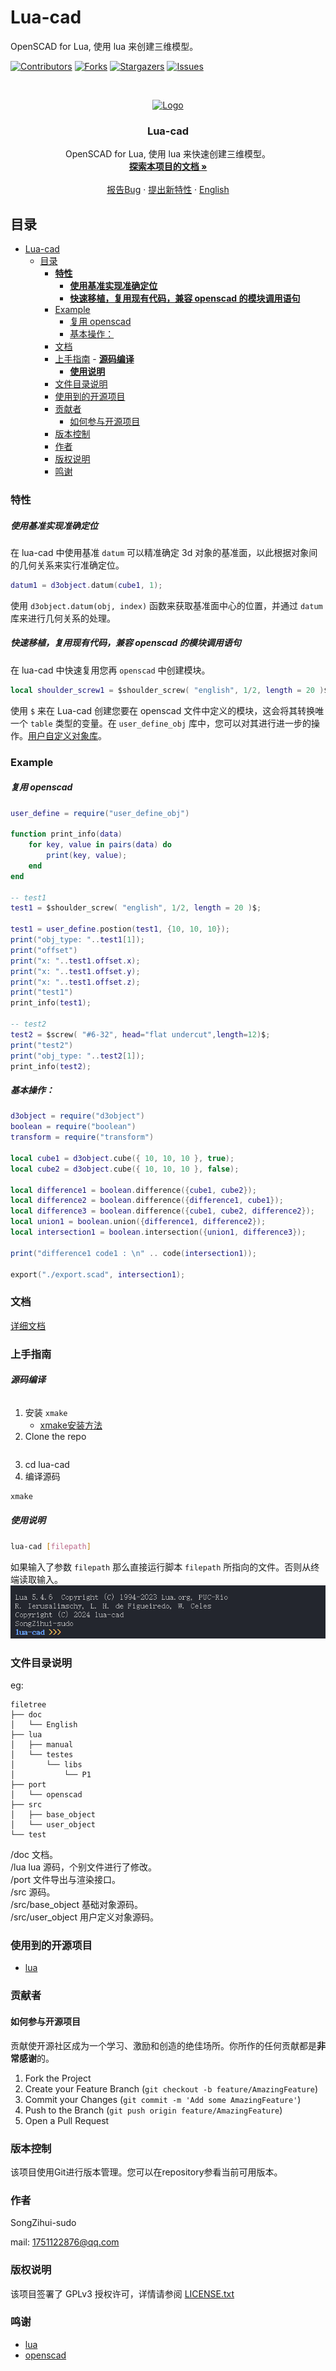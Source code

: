 # Lua-cad

OpenSCAD for Lua, 使用 lua 来创建三维模型。

<!-- PROJECT SHIELDS -->

[![Contributors][contributors-shield]][contributors-url]
[![Forks][forks-shield]][forks-url]
[![Stargazers][stars-shield]][stars-url]
[![Issues][issues-shield]][issues-url]


<!-- PROJECT LOGO -->
<br />

<p align="center">
  <a href="https://github.com/SongZihui-sudo/lua-cad/">
    <img src="https://lua.org/images/lua30.gif" alt="Logo" width="200" height="200">
  </a>

  <h3 align="center">Lua-cad</h3>
  <p align="center">
    OpenSCAD for Lua, 使用 lua 来快速创建三维模型。
    <br />
    <a href="./doc/index.md"><strong>探索本项目的文档 »</strong></a>
    <br />
    <br />
    <a href="">报告Bug</a>
    ·
    <a href="">提出新特性</a>
    ·
    <a href="./readme_en.md">English</a>
  </p>

</p>
 
## 目录

- [Lua-cad](#lua-cad)
  - [目录](#目录)
    - [**特性**](#特性)
        - [**使用基准实现准确定位**](#使用基准实现准确定位)
        - [**快速移植，复用现有代码，兼容 openscad 的模块调用语句**](#快速移植复用现有代码兼容-openscad-的模块调用语句)
    - [Example](#example)
        - [复用 openscad](#复用-openscad)
        - [基本操作：](#基本操作)
    - [文档](#文档)
    - [上手指南](#上手指南)
          - [**源码编译**](#源码编译)
        - [**使用说明**](#使用说明)
    - [文件目录说明](#文件目录说明)
    - [使用到的开源项目](#使用到的开源项目)
    - [贡献者](#贡献者)
      - [如何参与开源项目](#如何参与开源项目)
    - [版本控制](#版本控制)
    - [作者](#作者)
    - [版权说明](#版权说明)
    - [鸣谢](#鸣谢)

### **特性**

##### **使用基准实现准确定位**  

在 lua-cad 中使用基准 `datum` 可以精准确定 3d 对象的基准面，以此根据对象间的几何关系来实行准确定位。
```lua
datum1 = d3object.datum(cube1, 1);
```
使用 `d3object.datum(obj, index)` 函数来获取基准面中心的位置，并通过 `datum` 库来进行几何关系的处理。

##### **快速移植，复用现有代码，兼容 openscad 的模块调用语句**  

在 lua-cad 中快速复用您再 `openscad` 中创建模块。
```lua
local shoulder_screw1 = $shoulder_screw( "english", 1/2, length = 20 )$;
```
使用 `$` 来在 Lua-cad 创建您要在 openscad 文件中定义的模块，这会将其转换唯一个 `table` 类型的变量。在 `user_define_obj` 库中，您可以对其进行进一步的操作。[用户自定义对象库](./doc/userdefineobject.md)。

### Example

##### 复用 openscad

```lua
user_define = require("user_define_obj")

function print_info(data)
    for key, value in pairs(data) do      
        print(key, value);
    end
end

-- test1
test1 = $shoulder_screw( "english", 1/2, length = 20 )$;

test1 = user_define.postion(test1, {10, 10, 10});
print("obj_type: "..test1[1]);
print("offset")
print("x: "..test1.offset.x);
print("x: "..test1.offset.y);
print("x: "..test1.offset.z);
print("test1")
print_info(test1);

-- test2
test2 = $screw( "#6-32", head="flat undercut",length=12)$;
print("test2")
print("obj_type: "..test2[1]);
print_info(test2);
```

##### 基本操作：

```lua
d3object = require("d3object")
boolean = require("boolean")
transform = require("transform")

local cube1 = d3object.cube({ 10, 10, 10 }, true);
local cube2 = d3object.cube({ 10, 10, 10 }, false);

local difference1 = boolean.difference({cube1, cube2});
local difference2 = boolean.difference({difference1, cube1});
local difference3 = boolean.difference({cube1, cube2, difference2});
local union1 = boolean.union({difference1, difference2});
local intersection1 = boolean.intersection({union1, difference3});

print("difference1 code1 : \n" .. code(intersection1));

export("./export.scad", intersection1);
```

### 文档

[详细文档](./doc/index.md)

### 上手指南

###### **源码编译**

1. 安装 `xmake`  
   - [xmake安装方法](https://xmake.io/#/guide/installation)
2. Clone the repo
```sh
```
3. cd lua-cad
4. 编译源码
```sh
xmake
```

##### **使用说明**

```sh
lua-cad [filepath]
```
如果输入了参数 `filepath` 那么直接运行脚本 `filepath` 所指向的文件。否则从终端读取输入。
![read_line](./IMAGE/image.png)

### 文件目录说明

eg:

```
filetree
├── doc
│   └── English
├── lua
│   ├── manual
│   └── testes
│       └── libs
│           └── P1
├── port
│   └── openscad
├── src
│   ├── base_object
│   └── user_object
└── test
```

/doc 文档。  
/lua lua 源码，个别文件进行了修改。  
/port 文件导出与渲染接口。  
/src 源码。  
/src/base_object 基础对象源码。  
/src/user_object 用户定义对象源码。

### 使用到的开源项目

- [lua](https://lua.org/)

### 贡献者

#### 如何参与开源项目

贡献使开源社区成为一个学习、激励和创造的绝佳场所。你所作的任何贡献都是**非常感谢**的。


1. Fork the Project
2. Create your Feature Branch (`git checkout -b feature/AmazingFeature`)
3. Commit your Changes (`git commit -m 'Add some AmazingFeature'`)
4. Push to the Branch (`git push origin feature/AmazingFeature`)
5. Open a Pull Request

### 版本控制

该项目使用Git进行版本管理。您可以在repository参看当前可用版本。

### 作者

SongZihui-sudo

mail: 1751122876@qq.com  


### 版权说明

该项目签署了 GPLv3 授权许可，详情请参阅 [LICENSE.txt](./LICENSE.txt)

### 鸣谢


- [lua](https://lua.org/)
- [openscad](https://openscad.org/index.html)

<!-- links -->
[your-project-path]:SongZihui-sudo/lua-cad
[contributors-shield]: https://img.shields.io/github/contributors/SongZihui-sudo/lua-cad.svg?style=flat-square
[contributors-url]: https://github.com/SongZihui-sudo/lua-cad/graphs/contributors
[forks-shield]: https://img.shields.io/github/forks/SongZihui-sudo/lua-cad.svg?style=flat-square
[forks-url]: https://github.com/SongZihui-sudo/lua-cad/network/members
[stars-shield]: https://img.shields.io/github/stars/SongZihui-sudo/lua-cad.svg?style=flat-square
[stars-url]: https://github.com/SongZihui-sudo/lua-cad/stargazers
[issues-shield]: https://img.shields.io/github/issues/SongZihui-sudo/lua-cad.svg?style=flat-square
[issues-url]: https://img.shields.io/github/issues/SongZihui-sudo/lua-cad.svg
[license-shield]: https://img.shields.io/github/license/SongZihui-sudo/lua-cad.svg?style=flat-square
[license-url]: ./LICENSE.txt
